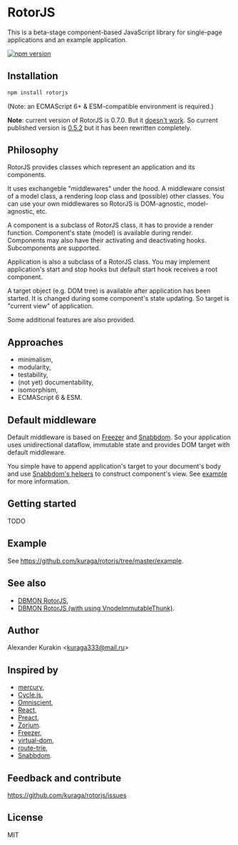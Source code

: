 # RotorJS

This is a beta-stage component-based JavaScript library for single-page applications and an example application.

[![npm version](https://badge.fury.io/js/rotorjs.svg)](http://badge.fury.io/js/rotorjs)

## Installation

```sh
npm install rotorjs
```

(Note: an ECMAScript 6+ & ESM-compatible environment is required.)

**Note**: current version of RotorJS is 0.7.0. But it [doesn't work](https://github.com/kuraga/rotorjs/tree/master/BLOCKERS.md).
So current published version is [0.5.2](https://github.com/kuraga/rotorjs/releases/tag/v0.5.2) but it has been rewritten completely.

## Philosophy

RotorJS provides classes which represent an application and its components.

It uses exchangeble "middlewares" under the hood.
A middleware consist of a model class, a rendering loop class and (possible) other classes.
You can use your own middlewares so RotorJS is DOM-agnostic, model-agnostic, etc.

A component is a subclass of RotorJS class, it has to provide a render function.
Component's state (model) is available during render.
Components may also have their activating and deactivating hooks.
Subcomponents are supported.

Application is also a subclass of a RotorJS class.
You may implement application's start and stop hooks but default start hook receives a root component.

A target object (e.g. DOM tree) is available after application has been started.
It is changed during some component's state updating.
So target is "current view" of application.

Some additional features are also provided.

## Approaches

* minimalism,
* modularity,
* testability,
* (not yet) documentability,
* isomorphism,
* ECMAScript 6 & ESM.

## Default middleware

Default middleware is based on [Freezer](https://github.com/arqex/freezer) and [Snabbdom](https://github.com/snabbdom/snabbdom).
So your application uses unidirectional dataflow, immutable state and provides DOM target with default middleware.

You simple have to append application's target to your document's body and use
[Snabbdom's helpers](https://github.com/snabbdom/snabbdom#helpers) to construct component's view.
See [example](https://github.com/kuraga/rotorjs/tree/master/example) for more information.

## Getting started

TODO

## Example

See <https://github.com/kuraga/rotorjs/tree/master/example>.

## See also

* [DBMON RotorJS](http://mathieuancelin.github.io/js-repaint-perfs/rotorjs/index.html),
* [DBMON RotorJS (with using VnodeImmutableThunk)](http://mathieuancelin.github.io/js-repaint-perfs/rotorjs/with_thunks.html).

## Author

Alexander Kurakin <<kuraga333@mail.ru>>

## Inspired by

* [mercury](https://github.com/Raynos/mercury),
* [Cycle.js](https://github.com/staltz/cycle),
* [Omniscient](http://omniscientjs.github.io),
* [React](http://facebook.github.io/react),
* [Preact](http://developit.github.io/preact),
* [Zorium](https://github.com/Zorium/zorium).
* [Freezer](https://github.com/arqex/freezer),
* [virtual-dom](https://github.com/Matt-Esch/virtual-dom),
* [route-trie](https://github.com/zensh/route-trie),
* [Snabbdom](https://github.com/snabbdom/snabbdom).

## Feedback and contribute

<https://github.com/kuraga/rotorjs/issues>

## License

MIT
